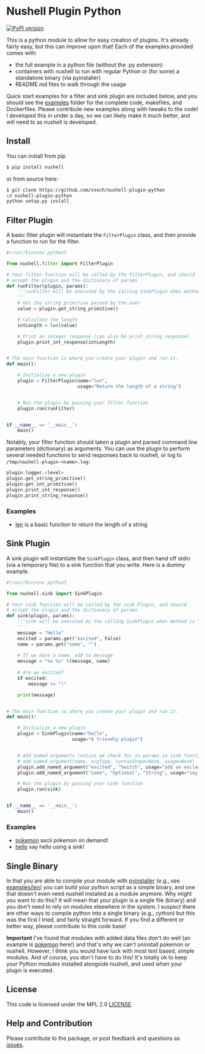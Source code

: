 # Nushell Plugin Python

[![PyPI version](https://badge.fury.io/py/nushell.svg)](https://pypi.org/project/nushell/)

This is a python module to allow for easy creation of plugins. It's
already fairly easy, but this can improve upon that! Each of the examples provided comes with:

 - the full example in a python file (without the .py extension)
 - containers with nushell to run with regular Python or (for some) a standalone binary (via pyinstaller)
 - README.md files to walk through the usage

Quick start examples for a filter and sink plugin are included below, and you
should see the [examples](examples) folder for the complete code, makefiles, and Dockerfiles.
Please contribute new examples along with tweaks to the code! I developed this in
under a day, so we can likely make it much better, and will need to as nushell
is developed.

## Install

You can install from pip

```bash
$ pip install nushell
```

or from source here:

```bash
$ git clone https://github.com/vsoch/nushell-plugin-python
cd nushell-plugin-python
python setup.py install
```

## Filter Plugin

A basic filter plugin will instantiate the `FilterPlugin` class, and then
provide a function to run for the filter.

```python
#!/usr/bin/env python3

from nushell.filter import FilterPlugin

# Your filter function will be called by the FilterPlugin, and should
# accept the plugin and the dictionary of params
def runFilter(plugin, params):
    '''runFilter will be executed by the calling SinkPlugin when method is "sink"
    '''
    # Get the string primitive passed by the user
    value = plugin.get_string_primitive()

    # Calculate the length
    intLength = len(value)

    # Print an integer response (can also be print_string_response)
    plugin.print_int_response(intLength)


# The main function is where you create your plugin and run it.
def main():

    # Initialize a new plugin
    plugin = FilterPlugin(name="len", 
                          usage="Return the length of a string")


    # Run the plugin by passing your filter function
    plugin.run(runFilter)


if __name__ == '__main__':
    main()
```

Notably, your filter function should taken a plugin and parsed command line
parameters (dictionary) as arguments. You can use the plugin to perform
several needed functions to send responses back to nushell, or log to `/tmp/nushell-plugin-<name>.log`:

```python
plugin.logger.<level>
plugin.get_string_primitive()
plugin.get_int_primitive()
plugin.print_int_response()
plugin.print_string_response()
```

### Examples

 - [len](examples/len) is a basic function to return the length of a string


## Sink Plugin

A sink plugin will instantiate the `SinkPlugin` class, and then hand off
stdin (via a temporary file) to a sink function that you write.
Here is a dummy example.

```python
#!/usr/bin/env python3

from nushell.sink import SinkPlugin

# Your sink function will be called by the sink Plugin, and should
# accept the plugin and the dictionary of params
def sink(plugin, params):
    '''sink will be executed by the calling SinkPlugin when method is "sink"
    '''
    message = "Hello"
    excited = params.get("excited", False)
    name = params.get("name", "")
    
    # If we have a name, add to message
    message = "%s %s" %(message, name)
    
    # Are we excited?
    if excited:
        message += "!"

    print(message)


# The main function is where you create your plugin and run it.
def main():

    # Initialize a new plugin
    plugin = SinkPlugin(name="hello", 
                        usage="A friendly plugin")


    # Add named arguments (notice we check for in params in sink function)
    # add_named_argument(name, argType, syntaxShape=None, usage=None)
    plugin.add_named_argument("excited", "Switch", usage="add an exclamation point!")
    plugin.add_named_argument("name", "Optional", "String", usage="say hello to...")

    # Run the plugin by passing your sink function
    plugin.run(sink)


if __name__ == '__main__':
    main()
```


### Examples

 - [pokemon](examples/pokemon) ascii pokemon on demand!
 - [hello](examples/hello) say hello using a sink!

## Single Binary

In that you are able to compile your module with [pyinstaller](https://pyinstaller.readthedocs.io/en/stable/operating-mode.html) (e.g., see [examples/len](examples/len)) you can build your python script as a simple binary, and one that doesn't even need nushell installed as a module anymore. Why might you want to do this? It will mean that your plugin is a single file (binary) and you don't need to rely on modules elsewhere in the system. I suspect there are other ways to compile
python into a single binary (e.g., cython) but this was the first I tried, and fairly straight forward.
If you find a different or better way, please contribute to this code base!

**Important** I've found that modules with added data files don't do well (an example is [pokemon](examples/pokemon) here!)
and that's why we can't uninstall pokemon or nushell. However, I think you would have luck with most text based,
simple modules. And of course, you don't have to do this! It's totally ok to keep your Python modules
installed alongside nushell, and used when your plugin is executed.

## License

This code is licensed under the MPL 2.0 [LICENSE](LICENSE).

## Help and Contribution

Please contribute to the package, or post feedback and questions as <a href="https://github.com/vsoch/nushell-plugin-python/issues" target="_blank">issues</a>.
